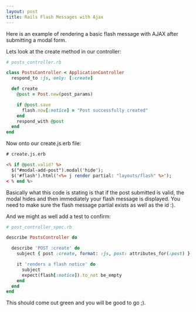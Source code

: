```yaml
---
layout: post
title: Rails Flash Messages with Ajax
---
```


Here is an example of rendering a basic flash message with AJAX after submitting a modal form.

Lets look at the create method in our controller:

```ruby
# posts_controller.rb

class PostsController < ApplicationController
  respond_to :js, only: [:create]

  def create
    @post = Post.new(post_params)

    if @post.save
      flash.now[:notice] = "Post successfully created"
    end
    respond_with @post
  end
end
```

Now onto our create.js.erb file:

```rhtml
# create.js.erb

<% if @post.valid? %>
  $("#modal-add-post").modal('hide');
  $('#flash').html('<%= j render partial: "layouts/flash" %>');
< % end %>
```

Basically what this code is stating is that if the post submitted is valid, the modal hides and then immediately your flash message is displayed. You need to make sure the flash message partial exists as well as the id :).

And we might as well add a test to confirm:

```ruby
# post_controller_spec.rb

describe PostsController do 

  describe 'POST :create' do
    subject { post :create, format: :js, post: attributes_for(:post) }

    it 'renders a flash notice' do
      subject
      expect(flash[:notice]).to_not be_empty
    end
  end
end
```

This should come out green and you will be good to go ;).
